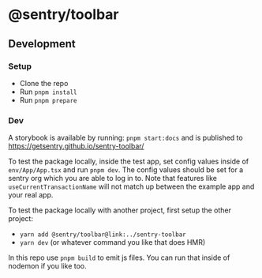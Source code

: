 # @sentry/toolbar



## Development

### Setup
- Clone the repo
- Run `pnpm install`
- Run `pnpm prepare`

### Dev

A storybook is available by running: `pnpm start:docs` and is published to https://getsentry.github.io/sentry-toolbar/

To test the package locally, inside the test app, set config values inside of `env/App/App.tsx` and run `pnpm dev`. The config values should be set for a sentry org which you are able to log in to.
Note that features like `useCurrentTransactionName` will not match up between the example app and your real app.


To test the package locally with another project, first setup the other project:
- `yarn add @sentry/toolbar@link:../sentry-toolbar`
- `yarn dev` (or whatever command you like that does HMR)

In this repo use `pnpm build` to emit js files. You can run that inside of nodemon if you like too.
